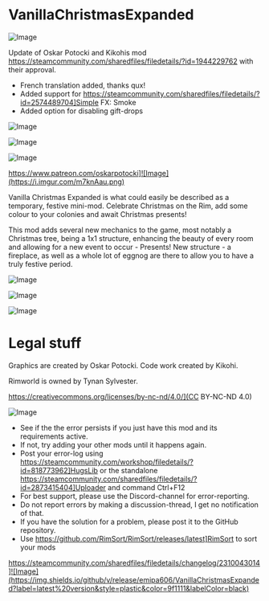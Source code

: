 # VanillaChristmasExpanded

![Image](https://i.imgur.com/buuPQel.png)

Update of Oskar Potocki and Kikohis mod
https://steamcommunity.com/sharedfiles/filedetails/?id=1944229762
with their approval.

- French translation added, thanks qux!
- Added support for https://steamcommunity.com/sharedfiles/filedetails/?id=2574489704]Simple FX: Smoke
- Added option for disabling gift-drops

![Image](https://i.imgur.com/pufA0kM.png)

	
![Image](https://i.imgur.com/Z4GOv8H.png)

![Image](https://i.imgur.com/p7Fv1Z6.gif)

https://www.patreon.com/oskarpotocki]![Image](https://i.imgur.com/m7knAau.png)


Vanilla Christmas Expanded is what could easily be described as a temporary, festive mini-mod. Celebrate Christmas on the Rim, add some colour to your colonies and await Christmas presents!

This mod adds several new mechanics to the game, most notably a Christmas tree, being a 1x1 structure, enhancing the beauty of every room and allowing for a new event to occur - Presents!
New structure - a fireplace, as well as a whole lot of eggnog are there to allow you to have a truly festive period.

![Image](https://i.imgur.com/Al3cdR3.png)

![Image](https://i.imgur.com/NYr28zC.png)

![Image](https://i.imgur.com/5Bs6gcu.png)


# Legal stuff


Graphics are created by Oskar Potocki.
Code work created by Kikohi.

Rimworld is owned by Tynan Sylvester.

https://creativecommons.org/licenses/by-nc-nd/4.0/](CC BY-NC-ND 4.0)

![Image](https://i.imgur.com/PwoNOj4.png)



-  See if the the error persists if you just have this mod and its requirements active.
-  If not, try adding your other mods until it happens again.
-  Post your error-log using https://steamcommunity.com/workshop/filedetails/?id=818773962]HugsLib or the standalone https://steamcommunity.com/sharedfiles/filedetails/?id=2873415404]Uploader and command Ctrl+F12
-  For best support, please use the Discord-channel for error-reporting.
-  Do not report errors by making a discussion-thread, I get no notification of that.
-  If you have the solution for a problem, please post it to the GitHub repository.
-  Use https://github.com/RimSort/RimSort/releases/latest]RimSort to sort your mods



https://steamcommunity.com/sharedfiles/filedetails/changelog/2310043014]![Image](https://img.shields.io/github/v/release/emipa606/VanillaChristmasExpanded?label=latest%20version&style=plastic&color=9f1111&labelColor=black)

